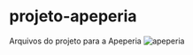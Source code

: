 # projeto-apeperia
Arquivos do projeto para a Apeperia
![apeperia](https://user-images.githubusercontent.com/107800100/201271605-b47900c6-eb58-465f-a4ef-2fe424fe9f65.png)